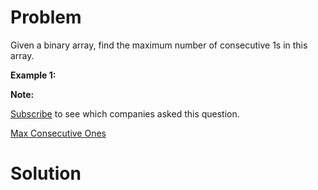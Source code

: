 
# Problem

Given a binary array, find the maximum number of consecutive 1s in this array.

**Example 1:**  

**Note:**

[Subscribe](/subscribe/) to see which companies asked this question.



[Max Consecutive Ones](https://leetcode.com/problems/max-consecutive-ones)

# Solution



